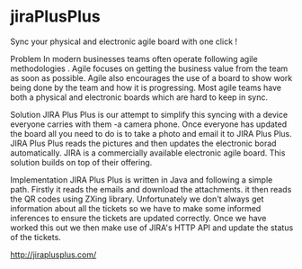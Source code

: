 jiraPlusPlus
============

Sync your physical and electronic agile board with one click !

Problem 
In modern businesses teams often operate following agile methodologies . Agile focuses on getting the business value from the team as soon as possible. Agile also encourages the use of a board to show work being done by the team and how it is progressing. Most agile teams have both a physical and electronic boards which are hard to keep in sync.

Solution
JIRA Plus Plus is our attempt to simplify this syncing with a device everyone carries with them -a camera phone. Once everyone has updated the board all you need to do is to take a photo and email it to JIRA Plus Plus. JIRA Plus Plus reads the pictures and then updates the electronic borad automatically. JIRA is a commercially available electronic agile board. This solution builds on top of their offering.

Implementation
JIRA Plus Plus is written in Java and following a simple path. Firstly it reads the emails and download the attachments. it then reads the QR codes using ZXing library. Unfortunately we don't always get information about all the tickets so we have to make some informed inferences to ensure the tickets are updated correctly. Once we have worked this out we then make use of JIRA's HTTP API and update the status of the tickets.

http://jiraplusplus.com/

